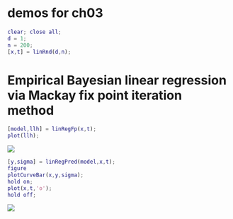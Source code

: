 # demos for ch03
```matlab
clear; close all;
d = 1;
n = 200;
[x,t] = linRnd(d,n);
```
# Empirical Bayesian linear regression via Mackay fix point iteration method
```matlab
[model,llh] = linRegFp(x,t);
plot(llh);
```

![](linRegFp_demo_images/)

```matlab
[y,sigma] = linRegPred(model,x,t);
figure
plotCurveBar(x,y,sigma);
hold on;
plot(x,t,'o');
hold off;
```

![](linRegFp_demo_images/)

